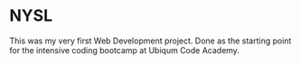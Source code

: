 # NYSL

This was my very first Web Development project. Done as the starting point for the intensive coding bootcamp at Ubiqum Code Academy.

